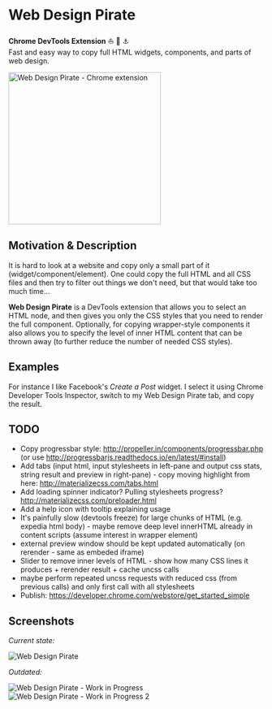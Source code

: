 # Web Design Pirate

**Chrome DevTools Extension** :boat: :ghost: :anchor:  
Fast and easy way to copy full HTML widgets, components, and parts of web design.

<a href="https://github.com/Dalimil/Web-Design-Pirate">
  <img alt="Web Design Pirate - Chrome extension" src="https://github.com/Dalimil/Web-Design-Pirate/blob/master/images/icon450.png" width="300">
</a>

## Motivation & Description
It is hard to look at a website and copy only a small part of it (widget/component/element). One could copy the full HTML and all CSS files and then try to filter out things we don't need, but that would take too much time...

**Web Design Pirate** is a DevTools extension that allows you to select an HTML node, and then gives you only the CSS styles that you need to render the full component. Optionally, for copying wrapper-style components it also allows you to specify the level of inner HTML content that can be thrown away (to further reduce the number of needed CSS styles).

## Examples
For instance I like Facebook's *Create a Post* widget. I select it using Chrome Developer Tools Inspector, switch to my Web Design Pirate tab, and copy the result.

## TODO
- Copy progressbar style: http://propeller.in/components/progressbar.php (or use http://progressbarjs.readthedocs.io/en/latest/#install)
- Add tabs (input html, input stylesheets in left-pane and output css stats, string result and preview in right-pane) - copy moving highlight from here: http://materializecss.com/tabs.html
- Add loading spinner indicator? Pulling stylesheets progress? http://materializecss.com/preloader.html
- Add a help icon with tooltip explaining usage
- It's painfully slow (devtools freeze) for large chunks of HTML (e.g. expedia html body) - maybe remove deep level innerHTML already in content scripts (assume interest in wrapper element)
- external preview window should be kept updated automatically (on rerender - same as embeded iframe)
- Slider to remove inner levels of HTML - show how many CSS lines it produces + rerender result + cache uncss calls
- maybe perform repeated uncss requests with reduced css (from previous calls) and only first call with all stylesheets
- Publish: https://developer.chrome.com/webstore/get_started_simple

## Screenshots
*Current state:*

![Web Design Pirate](https://github.com/Dalimil/Web-Design-Pirate/blob/master/images/screenshot.png)

*Outdated:*

![Web Design Pirate - Work in Progress](https://github.com/Dalimil/Web-Design-Pirate/blob/master/images/screenshot-wip.png)
![Web Design Pirate - Work in Progress 2](https://github.com/Dalimil/Web-Design-Pirate/blob/master/images/screenshot-wip2.png)
